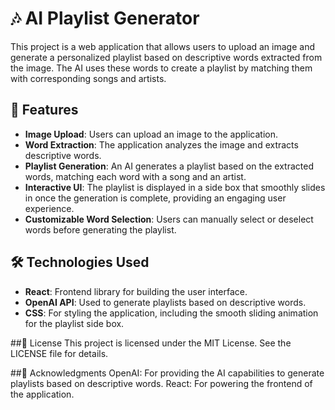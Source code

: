 # 🎶 AI Playlist Generator

This project is a web application that allows users to upload an image and generate a personalized playlist based on descriptive words extracted from the image. The AI uses these words to create a playlist by matching them with corresponding songs and artists.

## 🌟 Features

- **Image Upload**: Users can upload an image to the application.
- **Word Extraction**: The application analyzes the image and extracts descriptive words.
- **Playlist Generation**: An AI generates a playlist based on the extracted words, matching each word with a song and an artist.
- **Interactive UI**: The playlist is displayed in a side box that smoothly slides in once the generation is complete, providing an engaging user experience.
- **Customizable Word Selection**: Users can manually select or deselect words before generating the playlist.

## 🛠 Technologies Used

- **React**: Frontend library for building the user interface.
- **OpenAI API**: Used to generate playlists based on descriptive words.
- **CSS**: For styling the application, including the smooth sliding animation for the playlist side box.

##📝 License
This project is licensed under the MIT License. See the LICENSE file for details.

##🙏 Acknowledgments
OpenAI: For providing the AI capabilities to generate playlists based on descriptive words.
React: For powering the frontend of the application.
